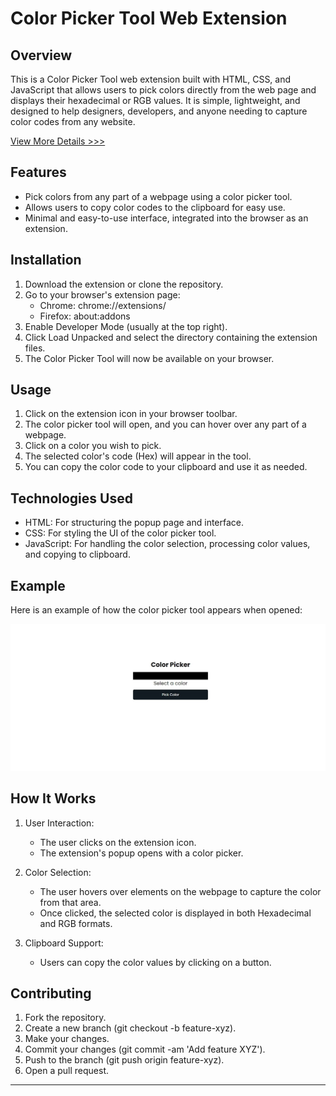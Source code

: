# Color Picker Tool Web Extension

## Overview
This is a Color Picker Tool web extension built with HTML, CSS, and JavaScript that allows users to pick colors directly from the web page and displays their hexadecimal or RGB values. It is simple, lightweight, and designed to help designers, developers, and anyone needing to capture color codes from any website.

[View More Details >>>](https://novalexdroid.github.io/color-picker/)


## Features
- Pick colors from any part of a webpage using a color picker tool.
- Allows users to copy color codes to the clipboard for easy use.
- Minimal and easy-to-use interface, integrated into the browser as an extension.

## Installation

1. Download the extension or clone the repository.
2. Go to your browser's extension page:
   - Chrome: chrome://extensions/
   - Firefox: about:addons
3. Enable Developer Mode (usually at the top right).
4. Click Load Unpacked and select the directory containing the extension files.
5. The Color Picker Tool will now be available on your browser.

## Usage

1. Click on the extension icon in your browser toolbar.
2. The color picker tool will open, and you can hover over any part of a webpage.
3. Click on a color you wish to pick.
4. The selected color's code (Hex) will appear in the tool.
5. You can copy the color code to your clipboard and use it as needed.

## Technologies Used
- HTML: For structuring the popup page and interface.
- CSS: For styling the UI of the color picker tool.
- JavaScript: For handling the color selection, processing color values, and copying to clipboard.

## Example

Here is an example of how the color picker tool appears when opened:

![Color Picker Example](./assets/screenshot.jpeg)


## How It Works

1. User Interaction: 
   - The user clicks on the extension icon.
   - The extension's popup opens with a color picker.
   
2. Color Selection: 
   - The user hovers over elements on the webpage to capture the color from that area.
   - Once clicked, the selected color is displayed in both Hexadecimal and RGB formats.

3. Clipboard Support: 
   - Users can copy the color values by clicking on a button.

## Contributing

1. Fork the repository.
2. Create a new branch (git checkout -b feature-xyz).
3. Make your changes.
4. Commit your changes (git commit -am 'Add feature XYZ').
5. Push to the branch (git push origin feature-xyz).
6. Open a pull request.


---
